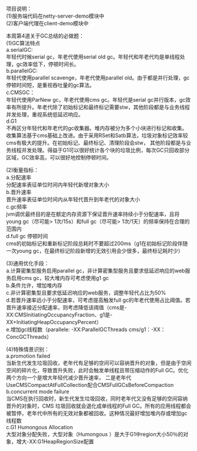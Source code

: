 项目说明：  
(1)服务端代码在netty-server-demo模块中  
(2)客户端代理在client-demo模块中  

本周第4道关于GC总结的必做题：  
 (1)GC算法特点  
 a.serialGC:  
     年轻代时候serial gc，年老代使用serial old gc。年轻代和年老代均是单线程处理，gc效率低下，停顿时间长。  
 b.parallelGC:  
     年轻代使用parallel scavenge，年老代使用parallel old。由于都是并行处理，gc停顿时间短，是重视吞吐量的gc算法。  
 c.CMSGC：  
     年轻代使用ParNew gc，年老代使用cms gc。年轻代是serial gc并行版本，gc效率有所提升。年老代除了初始标记和最终标记需要stw，其他阶段都是与业务线程并发处理，重视系统低延迟响应。  
 d.G1  
     不再区分年轻代和年老代的gc收集器。堆内存被分为多个小块进行标记和收集。收集算法基于cms基础上改进。由于采用RSet和Satb算法，垃圾对象标记效率较cms有极大的提升。在初始标记、最终标记、清理阶段会stw，
 其他阶段都是与业务线程并发处理。得益于G1可以很好统计各个块的垃圾比例，每次GC只回收部分区域，GC效率高，可以很好地控制停顿时间。  
 
 (2)衡量指标：  
 a.分配速率  
    分配速率表征单位时间内年轻代新增对象大小  
 b.晋升速率  
     晋升速率表征单位时间内从年轻代晋升到年老代的对象大小  
 c.gc频率  
     jvm调优最终目的是在额定内存资源下保证晋升速率持续小于分配速率，且将young gc（尽可能> 1次/15s）和full gc（尽可能> 1次/1天）的频率保持在合理的范围内  
 d.full gc 停顿时间  
     cms的初始标记和重新标记阶段总耗时不要超过200ms（g1在初始标记阶段伴随一次young gc，在最终标记阶段新增的无效引用会少很多，最终标记耗时少）  
 
 (3)通用优化手段：  
 a.计算密集型服务启用parallel gc，非计算密集型服务且要求低延迟响应的web服务启用cms gc，较大堆内存可考虑使用g1 gc  
 b.条件允许，增加堆内存  
 c.非计算密集型且要求低延迟响应的web服务，调整年轻代占比为50%  
 d.若晋升速率远小于分配速率，可考虑提高触发full gc的年老代使用占比阈值。若晋升速率接近分配速率，则考虑降低该阈值（cms是-XX:CMSInitiatingOccupancyFraction、g1是-XX+InitiatingHeapOccupancyPercent）  
 e.增加gc线程数（parallele: -XX:ParallelGCThreads cms/g1：-XX：ConcGCThreads）  
 
 (4)特殊情景识别：  
 a.promotion failed  
     当新生代发生垃圾回收，老年代有足够的空间可以容纳晋升的对象，但是由于空闲空间的碎片化，导致晋升失败，此时会触发单线程且带压缩动作的Full GC。优化两个方向一个是增大年轻代减少晋升速率，
 二是老年代UseCMSCompactAtFullCollection配合CMSFullGCsBeforeCompaction  
 b.concurrent mode failure  
     当CMS在执行回收时，新生代发生垃圾回收，同时老年代又没有足够的空间容纳晋升的对象时，CMS 垃圾回收就会退化成单线程的Full GC。所有的应用线程都会被暂停，老年代中所有的无效对象都被回收。这种情况最好增加堆内存或增加gc线程数  
 c.G1 Humongous Allocation  
     大型对象分配失败，大型对象（Humongous ）是大于G1中region大小50％的对象，增大-XX:G1HeapRegionSize配置
